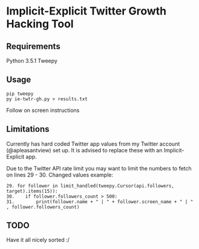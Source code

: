 # Implicit-Explicit Twitter Growth Hacking Tool

## Requirements
Python 3.5.1
Tweepy

## Usage

```
pip tweepy
py ie-twtr-gh.py > results.txt
```
Follow on screen instructions

## Limitations
Currently has hard coded Twitter app values from my Twitter account (@apleasantview) set up.
It is advised to replace these with an Implicit-Explicit app.

Due to the Twitter API rate limit you may want to limit the numbers to fetch on lines 29 - 30.
Changed values example:
```
29. for follower in limit_handled(tweepy.Cursor(api.followers, target).items(15)):
30.    if follower.followers_count > 500:
31.        print(follower.name + " | " + follower.screen_name + " | " , follower.followers_count)
```

## TODO
Have it all nicely sorted :/


